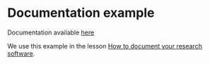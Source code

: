 # Documentation example
Documentation available [here](https://sukunis.github.io/doc-example/)

We use this example in the lesson
[How to document your research software](https://coderefinery.github.io/documentation/).
